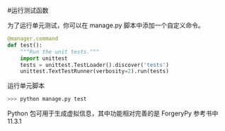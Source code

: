 #运行测试函数

为了运行单元测试，你可以在 manage.py 脚本中添加一个自定义命令。

```py
@manager.command
def test():
    """Run the unit tests."""
    import unittest
    tests = unittest.TestLoader().discover('tests')
    unittest.TextTestRunner(verbosity=2).run(tests)

```

运行单元脚本

```py
>>> python manage.py test
```


 Python 包可用于生成虚拟信息，其中功能相对完善的是 ForgeryPy  参考书中 11.3.1
 
 